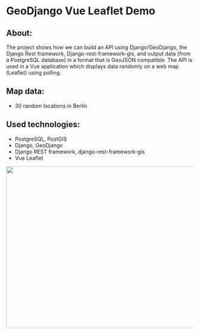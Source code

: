 # GeoDjango Vue Leaflet Demo

## About: 

The project shows how we can build an API using Django/GeoDjango, the Django Rest framework, Django-rest-framework-gis, and output data (from a PostgreSQL database) in a format that is GeoJSON compatible. The API is used in a Vue application which displays data randomly on a web map (Leaflet) using polling.

## Map data:
- 30 random locations in Berlin

## Used technologies:
- PostgreSQL, PostGIS
- Django, GeoDjango
- Django REST framework, django-rest-framework-gis
- Vue Leaflet

<p align="center">
<img src="https://media.giphy.com/media/94qa7yE8C0mTORHC1g/giphy.gif" width="780" height="434" />
</p>
